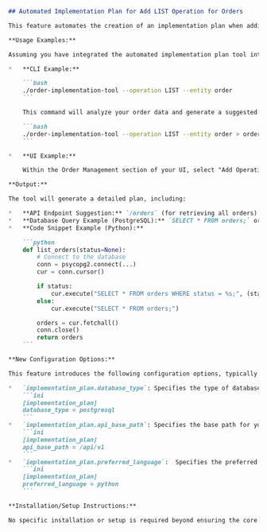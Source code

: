 ```markdown
## Automated Implementation Plan for Add LIST Operation for Orders

This feature automates the creation of an implementation plan when adding a `LIST` operation for orders to your system.  It analyzes your existing order data structures and provides a suggested implementation path, including API endpoint suggestions, database query examples, and code snippets to get you started quickly. This helps streamline development, reduce errors, and ensure consistency across your order management system.

**Usage Examples:**

Assuming you have integrated the automated implementation plan tool into your CLI or UI:

*   **CLI Example:**

    ```bash
    ./order-implementation-tool --operation LIST --entity order
    ```

    This command will analyze your order data and generate a suggested implementation plan in the console.  You can then redirect the output to a file for further review.

    ```bash
    ./order-implementation-tool --operation LIST --entity order > order_list_implementation_plan.txt
    ```

*   **UI Example:**

    Within the Order Management section of your UI, select "Add Operation -> LIST." The system will then prompt you to confirm that you want to generate an automated implementation plan.  Click "Generate Plan" to view the suggested implementation details.  The UI will display the API endpoint, database query, and code snippet suggestions.

**Output:**

The tool will generate a detailed plan, including:

*   **API Endpoint Suggestion:** `/orders` (for retrieving all orders) or `/orders?status={status}` (for filtering)
*   **Database Query Example (PostgreSQL):** `SELECT * FROM orders;` or `SELECT * FROM orders WHERE status = $1;`
*   **Code Snippet Example (Python):**

    ```python
    def list_orders(status=None):
        # Connect to the database
        conn = psycopg2.connect(...)
        cur = conn.cursor()

        if status:
            cur.execute("SELECT * FROM orders WHERE status = %s;", (status,))
        else:
            cur.execute("SELECT * FROM orders;")

        orders = cur.fetchall()
        conn.close()
        return orders
    ```

**New Configuration Options:**

This feature introduces the following configuration options, typically located in a configuration file (e.g., `config.ini` or `application.yml`):

*   `implementation_plan.database_type`: Specifies the type of database used (e.g., `postgresql`, `mysql`, `sqlite`).  Defaults to `postgresql`.
    ```ini
    [implementation_plan]
    database_type = postgresql
    ```
*   `implementation_plan.api_base_path`: Specifies the base path for your order API.  Defaults to `/api/v1`.
    ```ini
    [implementation_plan]
    api_base_path = /api/v1
    ```
*   `implementation_plan.preferred_language`:  Specifies the preferred programming language for code snippet generation (e.g., `python`, `java`, `javascript`). Defaults to `python`.
    ```ini
    [implementation_plan]
    preferred_language = python
    ```

**Installation/Setup Instructions:**

No specific installation or setup is required beyond ensuring the core application dependencies are met. This feature is integrated directly into the `order-implementation-tool` executable. Ensure that the configuration file (e.g., `config.ini` or `application.yml`) is properly configured with the database connection details and other settings mentioned above.  Refer to the main application documentation for details on configuring the overall application environment.
```